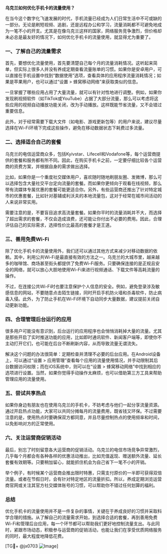 **乌克兰如何优化手机卡的流量使用？**

在当今这个数字化飞速发展的时代，手机流量已经成为人们日常生活中不可或缺的一部分。无论是刷短视频、追剧，还是远程办公和学习，流量消耗都不可避免地成为一笔不小的开支。尤其是在像乌克兰这样的国家，网络服务竞争激烈，但价格却未必总是最友好的情况下，如何优化手机卡的流量使用，就显得尤为重要了。

### 一、了解自己的流量需求

首先，要想优化流量使用，首先要清楚自己每个月的流量消耗情况。这听起来简单，但实际上很多人并没有养成定期查看流量账单的习惯。如果你是安卓用户，可以直接在手机设置中找到“数据使用”选项，查看具体的应用程序流量消耗情况；如果是苹果用户，也可以通过“设置 > 蜂窝移动网络”来获取类似的信息。

一旦掌握了哪些应用占用了大量流量，就可以有针对性地进行调整。例如，如果你发现刷视频软件（如TikTok或YouTube）占据了大部分流量，那么可以考虑将这些应用的视频自动播放功能关闭，改为手动播放。这样既能节省流量，又不会错过重要信息。

此外，对于经常需要下载大文件（如电影、游戏更新包等）的用户来说，建议尽量选择在Wi-Fi环境下完成这些操作，避免在移动数据状态下耗费过多流量。

### 二、选择适合自己的套餐

乌克兰的电信运营商众多，包括Kyivstar、Lifecell和Vodafone等，每个运营商提供的套餐和服务都有所不同。因此，在购买手机卡之前，一定要仔细比较各个运营商的资费方案，并根据自身的需求做出选择。

比如，如果你是一个重度社交媒体用户，喜欢随时随地刷朋友圈、发微博，那么可以选择包含大量社交平台定向流量的套餐。而如果你更倾向于观看在线视频，那么带有流媒体专属优惠的套餐可能更适合你。另外，有些运营商还推出了针对特定城市的优惠套餐，比如针对基辅或利沃夫的本地流量包，这对于经常在城市间活动的人来说非常实用。

需要注意的是，不要盲目追求高流量套餐。如果你平时的流量消耗并不大，而选择了超出需求的套餐，不仅会造成浪费，还可能让你付出不必要的费用。因此，合理评估自己的实际需求，选择性价比最高的套餐才是王道。

### 三、善用免费Wi-Fi

除了优化手机卡的流量使用外，我们还可以通过其他方式来减少对移动数据的依赖。其中，利用公共Wi-Fi是最直接有效的方法之一。乌克兰的大城市里，越来越多的咖啡馆、商场甚至街头都提供了免费Wi-Fi服务。只要确保连接的是正规且安全的网络，就可以放心大胆地使用Wi-Fi来进行视频通话、下载文件等高耗流量的操作。

不过，在连接公共Wi-Fi时也要注意保护个人信息的安全。例如，避免登录涉及敏感信息的网站，不要随意点击陌生链接，同时开启手机防火墙和杀毒软件，防止病毒入侵。此外，为了防止手机在Wi-Fi环境下自动同步大量数据，建议提前关闭自动更新功能。

### 四、合理管理后台运行的应用

很多用户可能没有意识到，后台运行的应用程序也会悄悄消耗掉大量的流量。尤其是那些开启了实时推送功能的应用，比如即时通讯软件、新闻客户端等，即使你不主动打开它们，也可能在后台不断刷新内容，从而导致流量无谓流失。

解决这个问题的办法很简单：定期检查并清理不必要的后台应用。在Android设备上，可以通过“设置 > 应用管理”查看每个应用的流量使用情况，并手动限制其后台数据访问权限；而在iOS系统中，则可以在“设置 > 蜂窝移动网络”中找到相应的选项进行设置。当然，如果你觉得手动操作太麻烦，也可以借助第三方工具来帮助管理应用的流量使用。

### 五、尝试共享热点

如果你身边有朋友也在使用乌克兰的手机卡，不妨考虑与他们一起分享流量资源。通过开启热点功能，大家可以共同分摊每月的流量费用，既省钱又环保。不过需要注意的是，使用热点时要确保双方都同意，并且尽量控制热点的使用频率和时间，以免影响对方的正常使用。

### 六、关注运营商促销活动

最后，别忘了时刻留意各大运营商的促销活动。乌克兰的电信市场竞争异常激烈，几乎每个月都会有各种各样的优惠活动推出，比如充值返现、赠送额外流量、延长套餐有效期等。只要稍加留心，就能抓住机会为自己省下一笔不小的开销。

举个例子，有时候某个运营商会推出限时特惠，只需支付原价的一半即可获得双倍流量。或者在节假日时，会有针对特定地区的流量折扣。所以，养成定期浏览运营商官网或关注其官方社交媒体账号的习惯，可以帮助你不错过任何划算的福利。

### 总结

优化手机卡的流量使用并不是一件复杂的事情，关键在于养成良好的习惯并采取科学合理的措施。从了解自己的流量需求开始，到选择合适的套餐，再到善用免费Wi-Fi和管理后台应用，每一个环节都可以帮助我们更好地控制流量支出。与此同时，紧跟市场动态，积极参与运营商的促销活动，也能让我们在享受优质网络服务的同时，最大程度地降低花费。

[TG💪+ @jx0703 ![Image](https://github.com/user-attachments/assets/dbca1d08-cadb-493c-b0ec-ad6f7a83f270)]